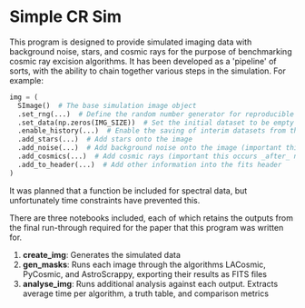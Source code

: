# Simple CR Sim
This program is designed to provide simulated imaging data with background noise, stars, and cosmic rays for the purpose of benchmarking cosmic ray excision algorithms. It has been developed as a 'pipeline' of sorts, with the ability to chain together various steps in the simulation. For example:

```py
img = (
  SImage()  # The base simulation image object
  .set_rng(...)  # Define the random number generator for reproducible results
  .set_data(np.zeros(IMG_SIZE))  # Set the initial dataset to be empty zeros
  .enable_history(...)  # Enable the saving of interim datasets from this point on, included in the final FITS file
  .add_stars(...)  # Add stars onto the image
  .add_noise(...)  # Add background noise onto the image (important this occurs _after_ stars, so the PSF properties are applied)
  .add_cosmics(...)  # Add cosmic rays (important this occurs _after_ noise, given they hit the CCD directly
  .add_to_header(...)  # Add other information into the fits header
)
```
It was planned that a function be included for spectral data, but unfortunately time constraints have prevented this.

There are three notebooks included, each of which retains the outputs from the final run-through required for the paper that this program was written for.
1. **create_img**: Generates the simulated data
2. **gen_masks**: Runs each image through the algorithms LACosmic, PyCosmic, and AstroScrappy, exporting their results as FITS files
3. **analyse_img**: Runs additional analysis against each output. Extracts average time per algorithm, a truth table, and comparison metrics
